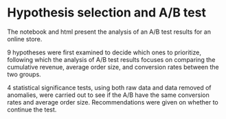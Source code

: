 # Hypothesis selection and A/B test
The notebook and html present the analysis of an A/B test results for an online store. 

9 hypotheses were first examined to decide which ones to prioritize, following which the analysis of A/B test results focuses on comparing the cumulative revenue, average order size, and conversion rates between the two groups.

4 statistical significance tests, using both raw data and data removed of anomalies, were carried out to see if the A/B have the same conversion rates and average order size. Recommendations were given on whether to continue the test. 
